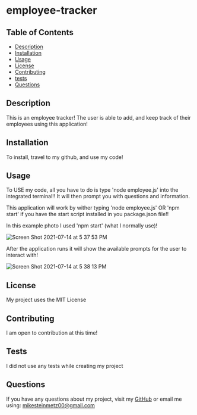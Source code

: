 # employee-tracker

## Table of Contents

- [Description](#description)
- [Installation](#installation)
- [Usage](#usage)
- [License](#license)
- [Contributing](#contributing)
- [tests](#tests)
- [Questions](#questions)

## Description
This is an employee tracker! The user is able to add, and keep track of their employees using this application!

## Installation
To install, travel to my github, and use my code! 

## Usage 
To USE my code, all you have to do is type 'node employee.js' into the integrated terminal!! It will then prompt you with questions and information.

This application will work by wither typing 'node employee.js' OR 'npm start' if you have the start script installed in you package.json file!!

In this example photo I used 'npm start' (what I normally use)!

![Screen Shot 2021-07-14 at 5 37 53 PM](https://user-images.githubusercontent.com/77464741/125701937-faa38f11-e81b-4414-b262-4cc080830403.png)


After the application runs it will show the available prompts for the user to interact with!

![Screen Shot 2021-07-14 at 5 38 13 PM](https://user-images.githubusercontent.com/77464741/125701998-b5fdc01f-a221-4221-a9e9-015968208989.png)

## License
My project uses the MIT License

## Contributing
I am open to contribution at this time!

## Tests
I did not use any tests while creating my project

## Questions
If you have any questions about my project, visit my [GitHub](https://github.com/mgsteinmetz) 
or email me using: mikesteinmetz00@gmail.com

